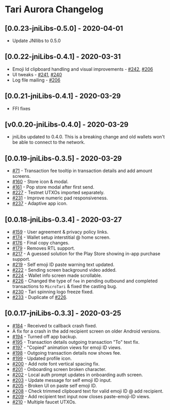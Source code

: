 # Tari Aurora Changelog

## [0.0.23-jniLibs-0.5.0] - 2020-04-01
- Update JNIlibs to 0.5.0

## [0.0.22-jniLibs-0.4.1] - 2020-03-31
* Emoji Id clipboard handling and visual improvements - [#242](https://github.com/tari-project/wallet-android/issues/242), [#206](https://github.com/tari-project/wallet-android/issues/206)
* UI tweaks - [#241](https://github.com/tari-project/wallet-android/issues/241), [#240](https://github.com/tari-project/wallet-android/issues/240)
* Log file mailing - [#206](https://github.com/tari-project/wallet-android/issues/206)

## [0.0.21-jniLibs-0.4.1] - 2020-03-29
- FFI fixes

## [v0.0.20-jniLibs-0.4.0] - 2020-03-29
- jniLibs updated to 0.4.0. This is a breaking change and old wallets won't be able to connect to
  the network.

## [0.0.19-jniLibs-0.3.5] - 2020-03-29
- [#71](https://github.com/tari-project/wallet-android/issues/71) - Transaction fee tooltip in transaction details and add amount screens.
- [#160](https://github.com/tari-project/wallet-android/issues/160) - Store icon & modal.
- [#161](https://github.com/tari-project/wallet-android/issues/161) - Pop store modal after first send.
- [#227](https://github.com/tari-project/wallet-android/issues/227) - Testnet UTXOs imported separately.
- [#231](https://github.com/tari-project/wallet-android/issues/231) - Improve numeric pad responsiveness.
- [#237](https://github.com/tari-project/wallet-android/issues/237) - Adaptive app icon.

## [0.0.18-jniLibs-0.3.4] - 2020-03-27
- [#159](https://github.com/tari-project/wallet-android/issues/159) - User agreement & privacy policy links.
- [#174](https://github.com/tari-project/wallet-android/issues/174) - Wallet setup interstitial @ home screen.
- [#176](https://github.com/tari-project/wallet-android/issues/176) - Final copy changes.
- [#179](https://github.com/tari-project/wallet-android/issues/179) - Removes RTL support.
- [#217](https://github.com/tari-project/wallet-android/issues/217) - A guessed solution for the Play Store showing in-app purchase support.
- [#219](https://github.com/tari-project/wallet-android/issues/219) - Self emoji ID paste warning text updated.
- [#222](https://github.com/tari-project/wallet-android/issues/222) - Sending screen background video added.
- [#224](https://github.com/tari-project/wallet-android/issues/224) - Wallet info screen made scrollable.
- [#226](https://github.com/tari-project/wallet-android/issues/226) - Changed the type of `fee` in pending outbound and completed transactions to `MicroTari` & fixed the casting bug.
- [#230](https://github.com/tari-project/wallet-android/issues/230) - Tari spinning logo freeze fixed.
- [#233](https://github.com/tari-project/wallet-android/issues/233) - Duplicate of [#226](https://github.com/tari-project/wallet-android/issues/226).

## [0.0.17-jniLibs-0.3.3] - 2020-03-25
- [#184](https://github.com/tari-project/wallet-android/issues/184) - Received tx callback crash fixed.
- A fix for a crash in the add recipient screen on older Android versions.
- [#194](https://github.com/tari-project/wallet-android/issues/194) - Turned off app backup.
- [#195](https://github.com/tari-project/wallet-android/issues/195) - Transaction details outgoing transaction "To" text fix.
- [#197](https://github.com/tari-project/wallet-android/issues/197) - "Copied" animation views for emoji ID views.
- [#198](https://github.com/tari-project/wallet-android/issues/198) - Outgoing transaction details now shows fee.
- [#199](https://github.com/tari-project/wallet-android/issues/199) - Updated profile icon.
- [#200](https://github.com/tari-project/wallet-android/issues/200) - Add note font vertical spacing fix.
- [#201](https://github.com/tari-project/wallet-android/issues/201) - Onboarding screen broken character.
- [#202](https://github.com/tari-project/wallet-android/issues/202) - Local auth prompt updates in onboarding auth screen.
- [#203](https://github.com/tari-project/wallet-android/issues/203) - Update message for self emoji ID input.
- [#205](https://github.com/tari-project/wallet-android/issues/205) - Broken UI on paste self emoji ID.
- [#208](https://github.com/tari-project/wallet-android/issues/208) - Check trimmed clipboard text for valid emoji ID @ add recipient.
- [#209](https://github.com/tari-project/wallet-android/issues/209) - Add recipient text input now closes paste-emoji-ID views.
- [#210](https://github.com/tari-project/wallet-android/issues/210) - Multiple faucet UTXOs.
